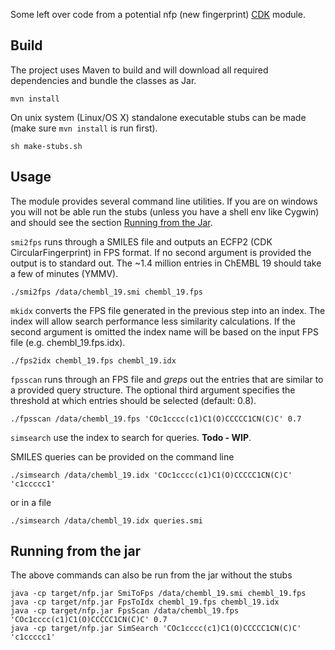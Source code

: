 Some left over code from a potential nfp (new fingerprint) [CDK](http://github.com/cdk/cdk) module.

## Build

The project uses Maven to build and will download all required dependencies and bundle the classes as Jar.

`mvn install`

On unix system (Linux/OS X) standalone executable stubs can be made (make sure `mvn install` is run first).

`sh make-stubs.sh`

## Usage

The module provides several command line utilities. If you are on windows you will not be able run the stubs
(unless you have a shell env like Cygwin) and should see the section [Running from the Jar](#Running-from-the-jar).

`smi2fps` runs through a SMILES file and outputs an ECFP2 (CDK CircularFingerprint) in FPS format. If no second argument
 is provided the output is to standard out. The ~1.4 million entries in ChEMBL 19 should take a few of minutes (YMMV).

`./smi2fps /data/chembl_19.smi chembl_19.fps`

`mkidx` converts the FPS file generated in the previous step into an index. The index will allow search performance
less similarity calculations. If the second argument is omitted the index name will be based on the input FPS file
 (e.g. chembl_19.fps.idx).

`./fps2idx chembl_19.fps chembl_19.idx`

`fpsscan` runs through an FPS file and *greps* out the entries that are similar to a provided query structure. The
optional third argument specifies the threshold at which entries should be selected (default: 0.8).

`./fpsscan /data/chembl_19.fps 'COc1cccc(c1)C1(O)CCCCC1CN(C)C' 0.7`

`simsearch` use the index to search for queries. **Todo - WIP**.

SMILES queries can be provided on the command line

`./simsearch /data/chembl_19.idx 'COc1cccc(c1)C1(O)CCCCC1CN(C)C' 'c1ccccc1'`

or in a file

`./simsearch /data/chembl_19.idx queries.smi`

## Running from the jar

The above commands can also be run from the jar without the stubs

```
java -cp target/nfp.jar SmiToFps /data/chembl_19.smi chembl_19.fps
java -cp target/nfp.jar FpsToIdx chembl_19.fps chembl_19.idx
java -cp target/nfp.jar FpsScan /data/chembl_19.fps 'COc1cccc(c1)C1(O)CCCCC1CN(C)C' 0.7
java -cp target/nfp.jar SimSearch 'COc1cccc(c1)C1(O)CCCCC1CN(C)C' 'c1ccccc1'
```